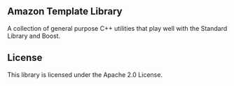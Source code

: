 ## Amazon Template Library

A collection of general purpose C++ utilities that play well with the Standard Library and Boost.

## License

This library is licensed under the Apache 2.0 License. 
